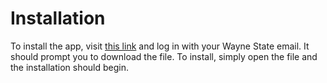 # Installation

To install the app, visit [this link](https://waynestateprod-my.sharepoint.com/:u:/g/personal/gw2918_wayne_edu/EdStuI9qHXRJq1VmepL9HeUBRGM3-V1b9S5JaROV7qoZQw?e=HAuTGp) and log in with your Wayne State email. It should prompt you to download the file. To install, simply open the file and the installation should begin.
